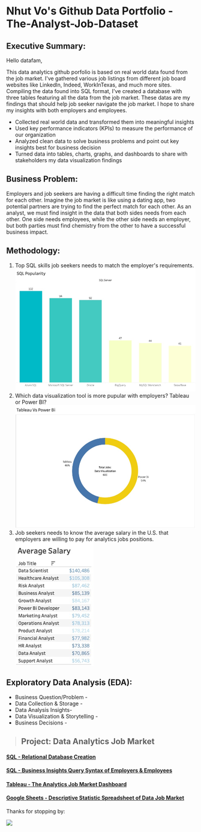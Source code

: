 # Nhut Vo's Github Data Portfolio - The-Analyst-Job-Dataset  

## **Executive Summary:**

Hello datafam,

This data analytics github porfolio is based on real world data found from the job market. I've gathered various job listings from different job board websites like LinkedIn, Indeed, WorkInTexas, and much more sites. Compiling the data found into SQL format, I've created a database with three tables featuring all the data from the job market. These datas are my findings that should help job seeker navigate the job market. I hope to share my insights with both employers and employees. 

* Collected real world data and transformed them into meaningful insights
* Used key performance indicators (KPIs) to measure the performance of our organization
* Analyzed clean data to solve business problems and point out key insights best for business decision
* Turned data into tables, charts, graphs, and dashboards to share with stakeholders my data visualization findings

## **Business Problem:**

Employers and job seekers are having a difficult time finding the right match for each other. Imagine the job market is like using a dating app, two potential partners are trying to find the perfect match for each other. As an analyst, we must find insight in the data that both sides needs from each other. One side needs employees, while the other side needs an employer, but both parties must find chemistry from the other to have a successful business impact.

## **Methodology:**

1. Top SQL skills job seekers needs to match the employer's requirements.
![](images/picture1.jpg)
2. Which data visualization tool is more pupular with employers? Tableau or Power BI?
![](images/picture2.jpg)
3. Job seekers needs to know the average salary in the U.S. that employers are willing to pay for analytics jobs positions.
![](images/picture3.jpg)

## **Exploratory Data Analysis (EDA):**

* Business Question/Problem - 
* Data Collection & Storage - 
* Data Analysis Insights- 
* Data Visualization & Storytelling - 
* Business Decisions - 

>## **Project: Data Analytics Job Market**

#### [SQL - Relational Database Creation](https://github.com/vovo007/Analytics-Job-Market-Dataset/blob/main/Relational%20Database%20Creation)

#### [SQL - Business Insights Query Syntax of Employers & Employees](https://github.com/vovo007/Analytics-Job-Market-Dataset/blob/main/Business%20Insights%20Query%20Syntax%20of%20employers%20%26%20employees)

#### [Tableau - The Analytics Job Market Dashboard](https://public.tableau.com/app/profile/nhut.vo4927/viz/RealAnalytics_17510476448520/USAAnalyticsJobMarket)

#### [Google Sheets - Descriptive Statistic Spreadsheet of Data Job Market](https://docs.google.com/spreadsheets/d/1aMNPwsyd4bShYQ5i-sCUdZC9Ooc08vARtZB10GSquRE/edit?usp=sharing)

Thanks for stopping by:

![](images/tux.png)
